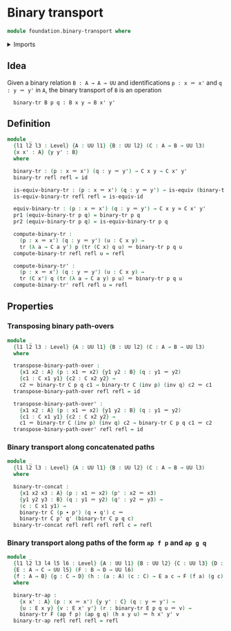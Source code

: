 # Binary transport

```agda
module foundation.binary-transport where
```

<details><summary>Imports</summary>

```agda
open import foundation.action-on-identifications-functions
open import foundation.dependent-pair-types
open import foundation.universe-levels

open import foundation-core.equivalences
open import foundation-core.function-types
open import foundation-core.identity-types
open import foundation-core.transport-along-identifications
```

</details>

## Idea

Given a binary relation `B : A → A → UU` and identifications `p : x ＝ x'` and
`q : y ＝ y'` in `A`, the binary transport of `B` is an operation

```text
  binary-tr B p q : B x y → B x' y'
```

## Definition

```agda
module _
  {l1 l2 l3 : Level} {A : UU l1} {B : UU l2} (C : A → B → UU l3)
  {x x' : A} {y y' : B}
  where

  binary-tr : (p : x ＝ x') (q : y ＝ y') → C x y → C x' y'
  binary-tr refl refl = id

  is-equiv-binary-tr : (p : x ＝ x') (q : y ＝ y') → is-equiv (binary-tr p q)
  is-equiv-binary-tr refl refl = is-equiv-id

  equiv-binary-tr : (p : x ＝ x') (q : y ＝ y') → C x y ≃ C x' y'
  pr1 (equiv-binary-tr p q) = binary-tr p q
  pr2 (equiv-binary-tr p q) = is-equiv-binary-tr p q

  compute-binary-tr :
    (p : x ＝ x') (q : y ＝ y') (u : C x y) →
    tr (λ a → C a y') p (tr (C x) q u) ＝ binary-tr p q u
  compute-binary-tr refl refl u = refl

  compute-binary-tr' :
    (p : x ＝ x') (q : y ＝ y') (u : C x y) →
    tr (C x') q (tr (λ a → C a y) p u) ＝ binary-tr p q u
  compute-binary-tr' refl refl u = refl
```

## Properties

### Transposing binary path-overs

```agda
module _
  {l1 l2 l3 : Level} {A : UU l1} {B : UU l2} (C : A → B → UU l3)
  where

  transpose-binary-path-over :
    {x1 x2 : A} (p : x1 ＝ x2) {y1 y2 : B} (q : y1 ＝ y2)
    {c1 : C x1 y1} {c2 : C x2 y2} →
    c2 ＝ binary-tr C p q c1 → binary-tr C (inv p) (inv q) c2 ＝ c1
  transpose-binary-path-over refl refl = id

  transpose-binary-path-over' :
    {x1 x2 : A} (p : x1 ＝ x2) {y1 y2 : B} (q : y1 ＝ y2)
    {c1 : C x1 y1} {c2 : C x2 y2} →
    c1 ＝ binary-tr C (inv p) (inv q) c2 → binary-tr C p q c1 ＝ c2
  transpose-binary-path-over' refl refl = id
```

### Binary transport along concatenated paths

```agda
module _
  {l1 l2 l3 : Level} {A : UU l1} {B : UU l2} (C : A → B → UU l3)
  where

  binary-tr-concat :
    {x1 x2 x3 : A} (p : x1 ＝ x2) (p' : x2 ＝ x3)
    {y1 y2 y3 : B} (q : y1 ＝ y2) (q' : y2 ＝ y3) →
    (c : C x1 y1) →
    binary-tr C (p ∙ p') (q ∙ q') c ＝
    binary-tr C p' q' (binary-tr C p q c)
  binary-tr-concat refl refl refl refl c = refl
```

### Binary transport along paths of the form `ap f p` and `ap g q`

```agda
module _
  {l1 l2 l3 l4 l5 l6 : Level} {A : UU l1} {B : UU l2} {C : UU l3} {D : UU l4}
  {E : A → C → UU l5} (F : B → D → UU l6)
  {f : A → B} {g : C → D} (h : (a : A) (c : C) → E a c → F (f a) (g c))
  where

  binary-tr-ap :
    {x x' : A} (p : x ＝ x') {y y' : C} (q : y ＝ y') →
    {u : E x y} {v : E x' y'} (r : binary-tr E p q u ＝ v) →
    binary-tr F (ap f p) (ap g q) (h x y u) ＝ h x' y' v
  binary-tr-ap refl refl refl = refl
```
